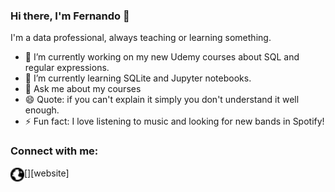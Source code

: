 ### Hi there, I'm Fernando 👋

I'm a data professional, always teaching or learning something.

- 🔭 I’m currently working on my new Udemy courses about SQL and regular expressions.
- 🌱 I’m currently learning SQLite and Jupyter notebooks.
- 💬 Ask me about my courses
- 😄 Quote: if you can't explain it simply you don't understand it well enough.
- ⚡ Fun fact: I love listening to music and looking for new bands in Spotify!

### Connect with me:

[<img align="left" alt="asteriscomas.onrender.com" width="22px" src="https://raw.githubusercontent.com/iconic/open-iconic/master/svg/globe.svg" />][website]

<!--
[<img align="left" alt="channel/UCLnBUirMKBZ_4s8tTQyQuvg | YouTube" width="22px" src="https://cdn.jsdelivr.net/npm/simple-icons@v3/icons/youtube.svg" />][youtube]
[<img align="left" alt="asteriscoomas | Twitter" width="22px" src="https://cdn.jsdelivr.net/npm/simple-icons@v3/icons/twitter.svg" />][twitter]
[<img align="left" alt="fernandomartingarcia | LinkedIn" width="22px" src="https://cdn.jsdelivr.net/npm/simple-icons@v3/icons/linkedin.svg" />][linkedin]
[<img align="left" alt="asteriscomas | Instagram" width="22px" src="https://cdn.jsdelivr.net/npm/simple-icons@v3/icons/instagram.svg" />][instagram]
-->


<!--
**fergarciafer/fergarciafer** is a ✨ _special_ ✨ repository because its `README.md` (this file) appears on your GitHub profile.

Here are some ideas to get you started:

- 🔭 I’m currently working on my new Udemy courses about SQL and regular expressions.
- 🌱 I’m currently learning.
- 👯 I’m looking to collaborate on ...
- 🤔 I’m looking for help with ...
- 💬 Ask me about my courses 
- 📫 How to reach me: ...
- 😄 Pronouns: ...
- ⚡ Fun fact: I love listening to music and finding new bands in Spotify!
-->
